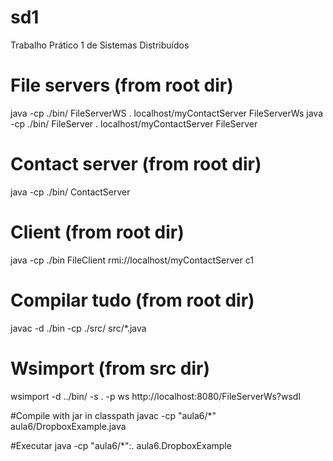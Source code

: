 # sd1
Trabalho Prático 1 de Sistemas Distribuídos

# File servers (from root dir)
java -cp ./bin/ FileServerWS . localhost/myContactServer FileServerWs
java -cp ./bin/ FileServer . localhost/myContactServer FileServer

# Contact server (from root dir)
java -cp ./bin/ ContactServer

# Client (from root dir)
java -cp ./bin FileClient rmi://localhost/myContactServer c1


# Compilar tudo (from root dir)
javac -d ./bin -cp ./src/ src/*.java	


# Wsimport (from src dir)
wsimport -d ../bin/ -s . -p ws http://localhost:8080/FileServerWs?wsdl



#Compile with jar in classpath
javac -cp "aula6/*" aula6/DropboxExample.java

#Executar
java -cp "aula6/*":. aula6.DropboxExample